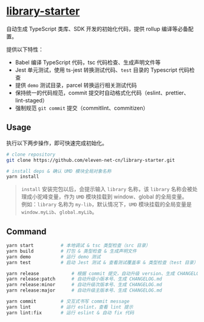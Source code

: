 # [library-starter](https://github.com/eleven-net-cn/library-starter)

自动生成 TypeScript 类库、SDK 开发的初始化代码，提供 rollup 编译等必备配置。

提供以下特性：

- Babel 编译 TypeScript 代码，tsc 代码检查、生成声明文件等
- Jest 单元测试，使用 ts-jest 转换测试代码、`test` 目录的 Typescript 代码检查
- 提供 `demo` 测试目录，parcel 转换运行相关测试代码
- 保持统一的代码规范，commit 提交时自动格式化代码（eslint、prettier、lint-staged）
- 强制规范 `git commit` 提交（commitlint、commitizen）

## Usage

执行以下两步操作，即可快速完成初始化。

```zsh
# clone repository
git clone https://github.com/eleven-net-cn/library-starter.git

# install deps & 确认 UMD 模块全局对象名称
yarn install
```

> `install` 安装完包以后，会提示输入 `library` 名称，该 `library` 名称会被处理成小驼峰变量，作为 `UMD` 模块挂载到 window、global 的全局变量。  
> 例如：`library` 名称为 `my-lib`，默认情况下，`UMD` 模块挂载的全局变量是 `window.myLib`、`global.myLib`。

## Command

```sh
yarn start          # 本地调试 & tsc 类型检查（src 目录）
yarn build          # 打包 & 类型检查 & 生成声明文件
yarn demo           # 运行 demo 测试
yarn test           # 启动 Jest 测试 & 查看测试覆盖率 & 类型检查（test 目录）

yarn release            # 根据 commit 提交，自动升级 version、生成 CHANGELOG.md
yarn release:patch      # 自动升级小版本号、生成 CHANGELOG.md
yarn release:minor      # 自动升级次版本号、生成 CHANGELOG.md
yarn release:major      # 自动升级主版本号、生成 CHANGELOG.md

yarn commit         # 交互式书写 commit message
yarn lint           # 运行 eslint，查看 lint 提示
yarn lint:fix       # 运行 eslint & 自动 fix 代码
```

